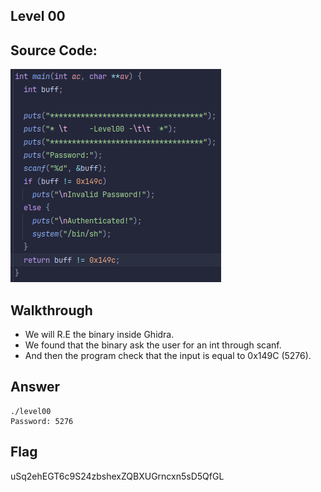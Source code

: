 ## Level 00
## Source Code:
![level00.png](level00.png)
## Walkthrough
- We will R.E the binary inside Ghidra.
- We found that the binary ask the user for an int through scanf.
- And then the program check that the input is equal to 0x149C (5276).
## Answer
    ./level00
    Password: 5276
## Flag
uSq2ehEGT6c9S24zbshexZQBXUGrncxn5sD5QfGL